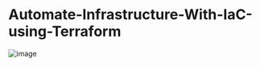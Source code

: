 # Automate-Infrastructure-With-IaC-using-Terraform

![image](https://user-images.githubusercontent.com/49937302/125180495-63c20f00-e22d-11eb-939d-3bddddc1539a.png)


